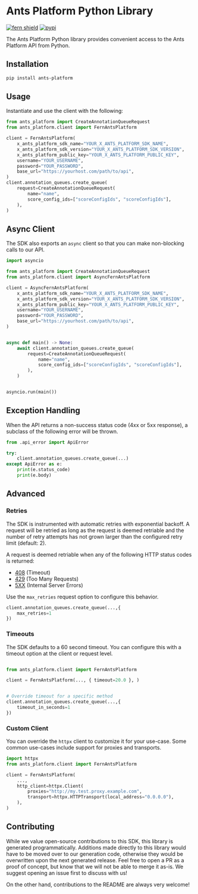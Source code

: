 # Ants Platform Python Library

[![fern shield](https://img.shields.io/badge/%F0%9F%8C%BF-Built%20with%20Fern-brightgreen)](https://buildwithfern.com?utm_source=github&utm_medium=github&utm_campaign=readme&utm_source=ants-platform%2FPython)
[![pypi](https://img.shields.io/pypi/v/ants-platform)](https://pypi.python.org/pypi/ants-platform)

The Ants Platform Python library provides convenient access to the Ants Platform API from Python.

## Installation

```sh
pip install ants-platform
```

## Usage

Instantiate and use the client with the following:

```python
from ants_platform import CreateAnnotationQueueRequest
from ants_platform.client import FernAntsPlatform

client = FernAntsPlatform(
    x_ants_platform_sdk_name="YOUR_X_ANTS_PLATFORM_SDK_NAME",
    x_ants_platform_sdk_version="YOUR_X_ANTS_PLATFORM_SDK_VERSION",
    x_ants_platform_public_key="YOUR_X_ANTS_PLATFORM_PUBLIC_KEY",
    username="YOUR_USERNAME",
    password="YOUR_PASSWORD",
    base_url="https://yourhost.com/path/to/api",
)
client.annotation_queues.create_queue(
    request=CreateAnnotationQueueRequest(
        name="name",
        score_config_ids=["scoreConfigIds", "scoreConfigIds"],
    ),
)
```

## Async Client

The SDK also exports an `async` client so that you can make non-blocking calls to our API.

```python
import asyncio

from ants_platform import CreateAnnotationQueueRequest
from ants_platform.client import AsyncFernAntsPlatform

client = AsyncFernAntsPlatform(
    x_ants_platform_sdk_name="YOUR_X_ANTS_PLATFORM_SDK_NAME",
    x_ants_platform_sdk_version="YOUR_X_ANTS_PLATFORM_SDK_VERSION",
    x_ants_platform_public_key="YOUR_X_ANTS_PLATFORM_PUBLIC_KEY",
    username="YOUR_USERNAME",
    password="YOUR_PASSWORD",
    base_url="https://yourhost.com/path/to/api",
)


async def main() -> None:
    await client.annotation_queues.create_queue(
        request=CreateAnnotationQueueRequest(
            name="name",
            score_config_ids=["scoreConfigIds", "scoreConfigIds"],
        ),
    )


asyncio.run(main())
```

## Exception Handling

When the API returns a non-success status code (4xx or 5xx response), a subclass of the following error
will be thrown.

```python
from .api_error import ApiError

try:
    client.annotation_queues.create_queue(...)
except ApiError as e:
    print(e.status_code)
    print(e.body)
```

## Advanced

### Retries

The SDK is instrumented with automatic retries with exponential backoff. A request will be retried as long
as the request is deemed retriable and the number of retry attempts has not grown larger than the configured
retry limit (default: 2).

A request is deemed retriable when any of the following HTTP status codes is returned:

- [408](https://developer.mozilla.org/en-US/docs/Web/HTTP/Status/408) (Timeout)
- [429](https://developer.mozilla.org/en-US/docs/Web/HTTP/Status/429) (Too Many Requests)
- [5XX](https://developer.mozilla.org/en-US/docs/Web/HTTP/Status/500) (Internal Server Errors)

Use the `max_retries` request option to configure this behavior.

```python
client.annotation_queues.create_queue(...,{
    max_retries=1
})
```

### Timeouts

The SDK defaults to a 60 second timeout. You can configure this with a timeout option at the client or request level.

```python

from ants_platform.client import FernAntsPlatform

client = FernAntsPlatform(..., { timeout=20.0 }, )


# Override timeout for a specific method
client.annotation_queues.create_queue(...,{
    timeout_in_seconds=1
})
```

### Custom Client

You can override the `httpx` client to customize it for your use-case. Some common use-cases include support for proxies
and transports.

```python
import httpx
from ants_platform.client import FernAntsPlatform

client = FernAntsPlatform(
    ...,
    http_client=httpx.Client(
        proxies="http://my.test.proxy.example.com",
        transport=httpx.HTTPTransport(local_address="0.0.0.0"),
    ),
)
```

## Contributing

While we value open-source contributions to this SDK, this library is generated programmatically.
Additions made directly to this library would have to be moved over to our generation code,
otherwise they would be overwritten upon the next generated release. Feel free to open a PR as
a proof of concept, but know that we will not be able to merge it as-is. We suggest opening
an issue first to discuss with us!

On the other hand, contributions to the README are always very welcome!
